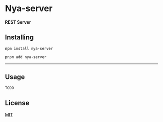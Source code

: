 # Nya-server

#### REST Server

## Installing

```bash
npm install nya-server
```

```bash
pnpm add nya-server
```

---

## Usage

```ts
TODO
```

## License

[MIT](LICENSE)
